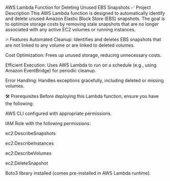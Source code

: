 AWS Lambda Function for Deleting Unused EBS Snapshots
✅ Project Description
This AWS Lambda function is designed to automatically identify and delete unused Amazon Elastic Block Store (EBS) snapshots. The goal is to optimize storage costs by removing stale snapshots that are no longer associated with any active EC2 volumes or running instances.

🔥 Features
Automated Cleanup: Identifies and deletes EBS snapshots that are not linked to any volume or are linked to deleted volumes.

Cost Optimization: Frees up unused storage, reducing unnecessary costs.

Efficient Execution: Uses AWS Lambda to run on a schedule (e.g., using Amazon EventBridge) for periodic cleanup.

Error Handling: Handles exceptions gracefully, including deleted or missing volumes.

🛠️ Prerequisites
Before deploying this Lambda function, ensure you have the following:

AWS CLI configured with appropriate permissions.

IAM Role with the following permissions:

ec2:DescribeSnapshots

ec2:DescribeInstances

ec2:DescribeVolumes

ec2:DeleteSnapshot

Boto3 library installed (comes pre-installed in AWS Lambda runtime).

